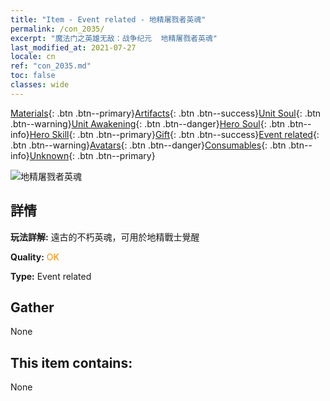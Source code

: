 ```yaml
---
title: "Item - Event related - 地精屠戮者英魂"
permalink: /con_2035/
excerpt: "魔法门之英雄无敌：战争纪元  地精屠戮者英魂"
last_modified_at: 2021-07-27
locale: cn
ref: "con_2035.md"
toc: false
classes: wide
---
```

 [Materials](/ItemsCN/){: .btn .btn--primary}[Artifacts](/ItemsCN/Artifacts/){: .btn .btn--success}[Unit Soul](/ItemsCN/UnitSoul/){: .btn .btn--warning}[Unit Awakening](/ItemsCN/UnitAwakening/){: .btn .btn--danger}[Hero Soul](/ItemsCN/HeroSoul/){: .btn .btn--info}[Hero Skill](/ItemsCN/HeroSkill/){: .btn .btn--primary}[Gift](/ItemsCN/Gift/){: .btn .btn--success}[Event related](/ItemsCN/Events/){: .btn .btn--warning}[Avatars](/ItemsCN/Avatars/){: .btn .btn--danger}[Consumables](/ItemsCN/Consumables/){: .btn .btn--info}[Unknown](/ItemsCN/Unknown/){: .btn .btn--primary}

 ![地精屠戮者英魂](/images/t/juexing_401.png)

## 詳情
 **玩法詳解:** 遠古的不朽英魂，可用於地精戰士覺醒

 **Quality:** <span style="color: #FF8C00">OK</span>

 **Type:** Event related

## Gather

  None

## This item contains:

  None

